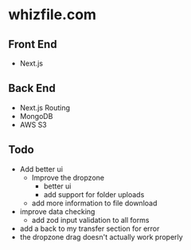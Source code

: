 # whizfile.com

## Front End

-   Next.js

## Back End

-   Next.js Routing
-   MongoDB
-   AWS S3

## Todo

-   Add better ui
    -   Improve the dropzone
        -   better ui
        -   add support for folder uploads
    -   add more information to file download
-   improve data checking
    -   add zod input validation to all forms
-   add a back to my transfer section for error
- the dropzone drag doesn't actually work properly
